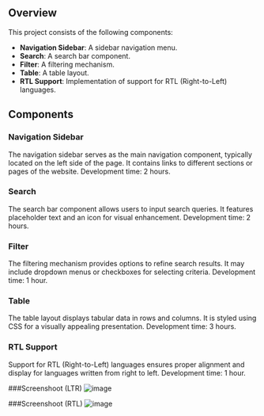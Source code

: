 ## Overview

This project consists of the following components:

- **Navigation Sidebar**: A sidebar navigation menu.
- **Search**: A search bar component.
- **Filter**: A filtering mechanism.
- **Table**: A table layout.
- **RTL Support**: Implementation of support for RTL (Right-to-Left) languages.

## Components

### Navigation Sidebar

The navigation sidebar serves as the main navigation component, typically located on the left side of the page. It contains links to different sections or pages of the website. Development time: 2 hours.

### Search

The search bar component allows users to input search queries. It features placeholder text and an icon for visual enhancement. Development time: 2 hours.

### Filter

The filtering mechanism provides options to refine search results. It may include dropdown menus or checkboxes for selecting criteria. Development time: 1 hour.

### Table

The table layout displays tabular data in rows and columns. It is styled using CSS for a visually appealing presentation. Development time: 3 hours.

### RTL Support

Support for RTL (Right-to-Left) languages ensures proper alignment and display for languages written from right to left. Development time: 1 hour.

###Screenshoot (LTR)
![image](https://github.com/firyalhfz/test-rawa/assets/97155805/32fb37f8-c85a-4744-a04d-7eb780e2e973)

###Screenshoot (RTL)
![image](https://github.com/firyalhfz/test-rawa/assets/97155805/76274526-7b57-4ddc-b5be-428011224d7e)
